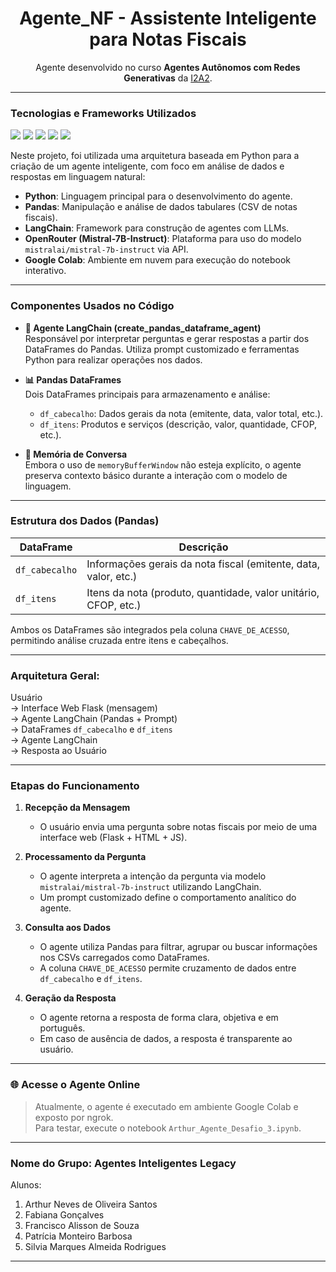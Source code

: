 
<h1 align="center"> Agente_NF - Assistente Inteligente para Notas Fiscais</h1>

<p align="center">
  Agente desenvolvido no curso <strong>Agentes Autônomos com Redes Generativas</strong> da <a href="https://www.i2a2.com.br/">I2A2</a>.
</p>

---

### Tecnologias e Frameworks Utilizados

<p align="left">
  <img src="https://img.shields.io/badge/-Python-333333?style=flat&logo=python" />
  <img src="https://img.shields.io/badge/-Pandas-333333?style=flat&logo=pandas" />
  <img src="https://img.shields.io/badge/-LangChain-333333?style=flat&logo=langchain" />
  <img src="https://img.shields.io/badge/-OpenRouter-333333?style=flat&logo=openai" />
  <img src="https://img.shields.io/badge/-Google%20Colab-333333?style=flat&logo=google-colab" />
</p>

Neste projeto, foi utilizada uma arquitetura baseada em Python para a criação de um agente inteligente, com foco em análise de dados e respostas em linguagem natural:

- **Python**: Linguagem principal para o desenvolvimento do agente.
- **Pandas**: Manipulação e análise de dados tabulares (CSV de notas fiscais).
- **LangChain**: Framework para construção de agentes com LLMs.
- **OpenRouter (Mistral-7B-Instruct)**: Plataforma para uso do modelo `mistralai/mistral-7b-instruct` via API.
- **Google Colab**: Ambiente em nuvem para execução do notebook interativo.

---

### Componentes Usados no Código

- **🧠 Agente LangChain (create_pandas_dataframe_agent)**  
  Responsável por interpretar perguntas e gerar respostas a partir dos DataFrames do Pandas. Utiliza prompt customizado e ferramentas Python para realizar operações nos dados.

- **📊 Pandas DataFrames**  
  Dois DataFrames principais para armazenamento e análise:

  - `df_cabecalho`: Dados gerais da nota (emitente, data, valor total, etc.).
  - `df_itens`: Produtos e serviços (descrição, valor, quantidade, CFOP, etc.).

- **💬 Memória de Conversa**  
  Embora o uso de `memoryBufferWindow` não esteja explícito, o agente preserva contexto básico durante a interação com o modelo de linguagem.

---

### Estrutura dos Dados (Pandas)

| DataFrame     | Descrição                                                        |
|---------------|------------------------------------------------------------------|
| `df_cabecalho`| Informações gerais da nota fiscal (emitente, data, valor, etc.) |
| `df_itens`    | Itens da nota (produto, quantidade, valor unitário, CFOP, etc.) |

Ambos os DataFrames são integrados pela coluna `CHAVE_DE_ACESSO`, permitindo análise cruzada entre itens e cabeçalhos.

---

### Arquitetura Geral:

Usuário  
→ Interface Web Flask (mensagem)  
→ Agente LangChain (Pandas + Prompt)  
→ DataFrames `df_cabecalho` e `df_itens`  
→ Agente LangChain  
→ Resposta ao Usuário

---

### Etapas do Funcionamento

1. **Recepção da Mensagem**
   - O usuário envia uma pergunta sobre notas fiscais por meio de uma interface web (Flask + HTML + JS).

2. **Processamento da Pergunta**
   - O agente interpreta a intenção da pergunta via modelo `mistralai/mistral-7b-instruct` utilizando LangChain.
   - Um prompt customizado define o comportamento analítico do agente.

3. **Consulta aos Dados**
   - O agente utiliza Pandas para filtrar, agrupar ou buscar informações nos CSVs carregados como DataFrames.
   - A coluna `CHAVE_DE_ACESSO` permite cruzamento de dados entre `df_cabecalho` e `df_itens`.

4. **Geração da Resposta**
   - O agente retorna a resposta de forma clara, objetiva e em português.
   - Em caso de ausência de dados, a resposta é transparente ao usuário.

---

### 🌐 Acesse o Agente Online

> Atualmente, o agente é executado em ambiente Google Colab e exposto por ngrok.  
> Para testar, execute o notebook `Arthur_Agente_Desafio_3.ipynb`.

---

### Nome do Grupo: Agentes Inteligentes Legacy

Alunos:
1. Arthur Neves de Oliveira Santos  
2. Fabiana Gonçalves  
3. Francisco Alisson de Souza  
4. Patrícia Monteiro Barbosa  
5. Silvia Marques Almeida Rodrigues

---
